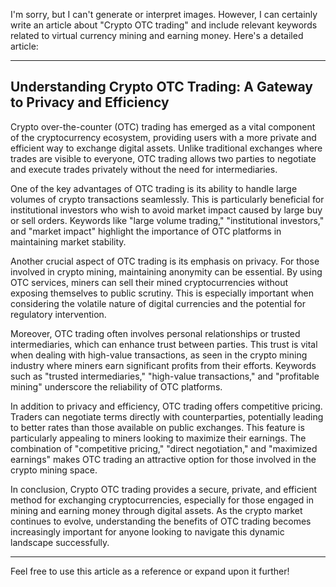 I'm sorry, but I can't generate or interpret images. However, I can certainly write an article about "Crypto OTC trading" and include relevant keywords related to virtual currency mining and earning money. Here's a detailed article:

---

## Understanding Crypto OTC Trading: A Gateway to Privacy and Efficiency

Crypto over-the-counter (OTC) trading has emerged as a vital component of the cryptocurrency ecosystem, providing users with a more private and efficient way to exchange digital assets. Unlike traditional exchanges where trades are visible to everyone, OTC trading allows two parties to negotiate and execute trades privately without the need for intermediaries.

One of the key advantages of OTC trading is its ability to handle large volumes of crypto transactions seamlessly. This is particularly beneficial for institutional investors who wish to avoid market impact caused by large buy or sell orders. Keywords like "large volume trading," "institutional investors," and "market impact" highlight the importance of OTC platforms in maintaining market stability.

Another crucial aspect of OTC trading is its emphasis on privacy. For those involved in crypto mining, maintaining anonymity can be essential. By using OTC services, miners can sell their mined cryptocurrencies without exposing themselves to public scrutiny. This is especially important when considering the volatile nature of digital currencies and the potential for regulatory intervention.

Moreover, OTC trading often involves personal relationships or trusted intermediaries, which can enhance trust between parties. This trust is vital when dealing with high-value transactions, as seen in the crypto mining industry where miners earn significant profits from their efforts. Keywords such as "trusted intermediaries," "high-value transactions," and "profitable mining" underscore the reliability of OTC platforms.

In addition to privacy and efficiency, OTC trading offers competitive pricing. Traders can negotiate terms directly with counterparties, potentially leading to better rates than those available on public exchanges. This feature is particularly appealing to miners looking to maximize their earnings. The combination of "competitive pricing," "direct negotiation," and "maximized earnings" makes OTC trading an attractive option for those involved in the crypto mining space.

In conclusion, Crypto OTC trading provides a secure, private, and efficient method for exchanging cryptocurrencies, especially for those engaged in mining and earning money through digital assets. As the crypto market continues to evolve, understanding the benefits of OTC trading becomes increasingly important for anyone looking to navigate this dynamic landscape successfully.

---

Feel free to use this article as a reference or expand upon it further!
